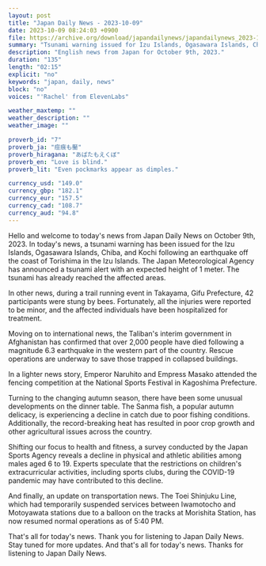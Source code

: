 ```yaml
---
layout: post
title: "Japan Daily News - 2023-10-09"
date: 2023-10-09 08:24:03 +0900
file: https://archive.org/download/japandailynews/japandailynews_2023-10-09.mp3
summary: "Tsunami warning issued for Izu Islands, Ogasawara Islands, Chiba, and Kochi | 42 people stung by bees during trail running event in Gifu, & more…"
description: "English news from Japan for October 9th, 2023."
duration: "135"
length: "02:15"
explicit: "no"
keywords: "japan, daily, news"
block: "no"
voices: "'Rachel' from ElevenLabs"

weather_maxtemp: ""
weather_description: ""
weather_image: ""

proverb_id: "7"
proverb_ja: "痘痕も靨"
proverb_hiragana: "あばたもえくぼ"
proverb_en: "Love is blind."
proverb_lit: "Even pockmarks appear as dimples."

currency_usd: "149.0"
currency_gbp: "182.1"
currency_eur: "157.5"
currency_cad: "108.7"
currency_aud: "94.8"
---
```


Hello and welcome to today's news from Japan Daily News on October 9th, 2023. In today's news, a tsunami warning has been issued for the Izu Islands, Ogasawara Islands, Chiba, and Kochi following an earthquake off the coast of Torishima in the Izu Islands. The Japan Meteorological Agency has announced a tsunami alert with an expected height of 1 meter. The tsunami has already reached the affected areas.

In other news, during a trail running event in Takayama, Gifu Prefecture, 42 participants were stung by bees. Fortunately, all the injuries were reported to be minor, and the affected individuals have been hospitalized for treatment.

Moving on to international news, the Taliban's interim government in Afghanistan has confirmed that over 2,000 people have died following a magnitude 6.3 earthquake in the western part of the country. Rescue operations are underway to save those trapped in collapsed buildings.

In a lighter news story, Emperor Naruhito and Empress Masako attended the fencing competition at the National Sports Festival in Kagoshima Prefecture.

Turning to the changing autumn season, there have been some unusual developments on the dinner table. The Sanma fish, a popular autumn delicacy, is experiencing a decline in catch due to poor fishing conditions. Additionally, the record-breaking heat has resulted in poor crop growth and other agricultural issues across the country.

Shifting our focus to health and fitness, a survey conducted by the Japan Sports Agency reveals a decline in physical and athletic abilities among males aged 6 to 19. Experts speculate that the restrictions on children's extracurricular activities, including sports clubs, during the COVID-19 pandemic may have contributed to this decline.

And finally, an update on transportation news. The Toei Shinjuku Line, which had temporarily suspended services between Iwamotocho and Motoyawata stations due to a balloon on the tracks at Morishita Station, has now resumed normal operations as of 5:40 PM.

That's all for today's news. Thank you for listening to Japan Daily News. Stay tuned for more updates.   And that's all for today's news. Thanks for listening to Japan Daily News.

